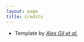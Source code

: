 ```yaml
---
layout: page
title: Credits
---
```



* Template by *[Alex Gil et al.](https://minicomp.github.io/ed/credits/)*